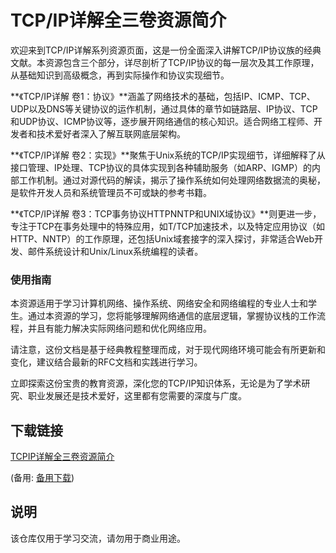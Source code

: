 # TCP/IP详解全三卷资源简介

欢迎来到TCP/IP详解系列资源页面，这是一份全面深入讲解TCP/IP协议族的经典文献。本资源包含三个部分，详尽剖析了TCP/IP协议的每一层次及其工作原理，从基础知识到高级概念，再到实际操作和协议实现细节。

**《TCP/IP详解 卷1：协议》**涵盖了网络技术的基础，包括IP、ICMP、TCP、UDP以及DNS等关键协议的运作机制，通过具体的章节如链路层、IP协议、TCP和UDP协议、ICMP协议等，逐步展开网络通信的核心知识。适合网络工程师、开发者和技术爱好者深入了解互联网底层架构。

**《TCP/IP详解 卷2：实现》**聚焦于Unix系统的TCP/IP实现细节，详细解释了从接口管理、IP处理、TCP协议的具体实现到各种辅助服务（如ARP、IGMP）的内部工作机制。通过对源代码的解读，揭示了操作系统如何处理网络数据流的奥秘，是软件开发人员和系统管理员不可或缺的参考书籍。

**《TCP/IP详解 卷3：TCP事务协议HTTPNNTP和UNIX域协议》**则更进一步，专注于TCP在事务处理中的特殊应用，如T/TCP加速技术，以及特定应用协议（如HTTP、NNTP）的工作原理，还包括Unix域套接字的深入探讨，非常适合Web开发、邮件系统设计和Unix/Linux系统编程的读者。

### 使用指南

本资源适用于学习计算机网络、操作系统、网络安全和网络编程的专业人士和学生。通过本资源的学习，您将能够理解网络通信的底层逻辑，掌握协议栈的工作流程，并且有能力解决实际网络问题和优化网络应用。

请注意，这份文档是基于经典教程整理而成，对于现代网络环境可能会有所更新和变化，建议结合最新的RFC文档和实践进行学习。

立即探索这份宝贵的教育资源，深化您的TCP/IP知识体系，无论是为了学术研究、职业发展还是技术爱好，这里都有您需要的深度与广度。

## 下载链接
[TCPIP详解全三卷资源简介](https://pan.quark.cn/s/88665ec0b35e) 

(备用: [备用下载](https://pan.baidu.com/s/1Fm_vEAt4b8g33RVJ0-wf9A?pwd=1234))

## 说明

该仓库仅用于学习交流，请勿用于商业用途。
